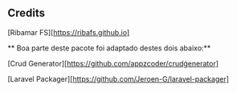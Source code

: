 ## Credits

[Ribamar FS][https://ribafs.github.io]


** Boa parte deste pacote foi adaptado destes dois abaixo:**

[Crud Generator][https://github.com/appzcoder/crudǵenerator]

[Laravel Packager][https://github.com/Jeroen-G/laravel-packager]

